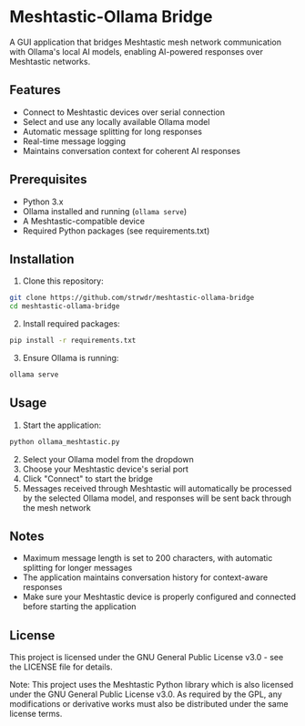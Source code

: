 # Meshtastic-Ollama Bridge

A GUI application that bridges Meshtastic mesh network communication with Ollama's local AI models, enabling AI-powered responses over Meshtastic networks.

## Features

- Connect to Meshtastic devices over serial connection
- Select and use any locally available Ollama model
- Automatic message splitting for long responses
- Real-time message logging
- Maintains conversation context for coherent AI responses

## Prerequisites

- Python 3.x
- Ollama installed and running (`ollama serve`)
- A Meshtastic-compatible device
- Required Python packages (see requirements.txt)

## Installation

1. Clone this repository:
```bash
git clone https://github.com/strwdr/meshtastic-ollama-bridge
cd meshtastic-ollama-bridge
```

2. Install required packages:
```bash
pip install -r requirements.txt
```

3. Ensure Ollama is running:
```bash
ollama serve
```

## Usage

1. Start the application:
```bash
python ollama_meshtastic.py
```

2. Select your Ollama model from the dropdown
3. Choose your Meshtastic device's serial port
4. Click "Connect" to start the bridge
5. Messages received through Meshtastic will automatically be processed by the selected Ollama model, and responses will be sent back through the mesh network

## Notes

- Maximum message length is set to 200 characters, with automatic splitting for longer messages
- The application maintains conversation history for context-aware responses
- Make sure your Meshtastic device is properly configured and connected before starting the application

## License

This project is licensed under the GNU General Public License v3.0 - see the LICENSE file for details.

Note: This project uses the Meshtastic Python library which is also licensed under the GNU General Public License v3.0. As required by the GPL, any modifications or derivative works must also be distributed under the same license terms.
